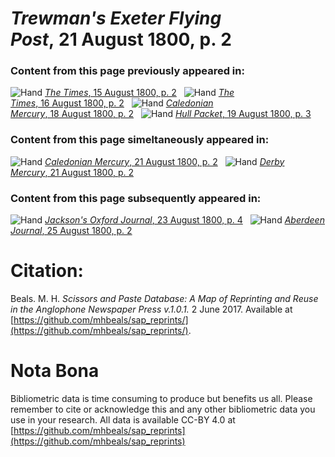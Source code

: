 # *Trewman's Exeter Flying Post*, 21 August 1800, p. 2  
  
### Content from this page previously appeared in:  
![Hand](http://scissorsandpaste.net/wp-content/uploads/2017/06/smallhandpointer.png) [*The Times*, 15 August 1800, p. 2](https://mhbeals.github.io/sap_html/The-Times/The-Times-15-August-1800-p-2)  
![Hand](http://scissorsandpaste.net/wp-content/uploads/2017/06/smallhandpointer.png) [*The Times*, 16 August 1800, p. 2](https://mhbeals.github.io/sap_html/The-Times/The-Times-16-August-1800-p-2)  
![Hand](http://scissorsandpaste.net/wp-content/uploads/2017/06/smallhandpointer.png) [*Caledonian Mercury*, 18 August 1800, p. 2](https://mhbeals.github.io/sap_html/Caledonian-Mercury/Caledonian-Mercury-18-August-1800-p-2)  
![Hand](http://scissorsandpaste.net/wp-content/uploads/2017/06/smallhandpointer.png) [*Hull Packet*, 19 August 1800, p. 3](https://mhbeals.github.io/sap_html/Hull-Packet/Hull-Packet-19-August-1800-p-3)  
  
### Content from this page simeltaneously appeared in:  
![Hand](http://scissorsandpaste.net/wp-content/uploads/2017/06/smallhandpointer.png) [*Caledonian Mercury*, 21 August 1800, p. 2](https://mhbeals.github.io/sap_html/Caledonian-Mercury/Caledonian-Mercury-21-August-1800-p-2)  
![Hand](http://scissorsandpaste.net/wp-content/uploads/2017/06/smallhandpointer.png) [*Derby Mercury*, 21 August 1800, p. 2](https://mhbeals.github.io/sap_html/Derby-Mercury/Derby-Mercury-21-August-1800-p-2)  
  
### Content from this page subsequently appeared in:  
![Hand](http://scissorsandpaste.net/wp-content/uploads/2017/06/smallhandpointer.png) [*Jackson's Oxford Journal*, 23 August 1800, p. 4](https://mhbeals.github.io/sap_html/Jackson's-Oxford-Journal/Jackson's-Oxford-Journal-23-August-1800-p-4)  
![Hand](http://scissorsandpaste.net/wp-content/uploads/2017/06/smallhandpointer.png) [*Aberdeen Journal*, 25 August 1800, p. 2](https://mhbeals.github.io/sap_html/Aberdeen-Journal/Aberdeen-Journal-25-August-1800-p-2)  


# Citation: 

Beals. M. H. *Scissors and Paste Database: A Map of Reprinting and Reuse in the Anglophone Newspaper Press v.1.0.1.* 2 June 2017. Available at [https://github.com/mhbeals/sap_reprints/](https://github.com/mhbeals/sap_reprints/). 

# Nota Bona

Bibliometric data is time consuming to produce but benefits us all. Please remember to cite or acknowledge this and any other bibliometric data you use in your research. All data is available CC-BY 4.0 at [https://github.com/mhbeals/sap_reprints](https://github.com/mhbeals/sap_reprints)